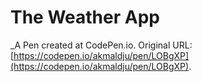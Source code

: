 # The Weather App
 _A Pen created at CodePen.io. Original URL: [https://codepen.io/akmaldju/pen/LOBgXP](https://codepen.io/akmaldju/pen/LOBgXP).

 